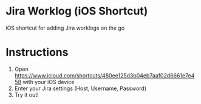 # Jira Worklog (iOS Shortcut)
iOS shortcut for adding Jira worklogs on the go

# Instructions
1. Open https://www.icloud.com/shortcuts/480ee125d3b04eb7aaf02d6661e7e458 with your iOS device
2. Enter your Jira settings (Host, Username, Password)
3. Try it out!
